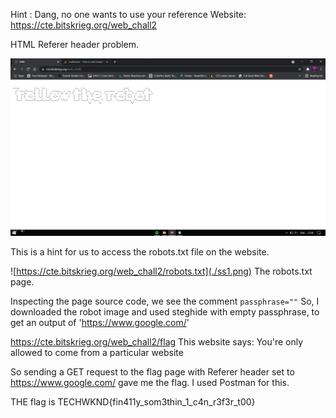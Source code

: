 Hint : Dang, no one wants to use your reference
Website: https://cte.bitskrieg.org/web_chall2

HTML Referer header problem.

![Main Page](./ss1.png)

This is a hint for us to access the robots.txt file on the website.


![https://cte.bitskrieg.org/web_chall2/robots.txt](./ss1.png)
The robots.txt page.

Inspecting the page source code, we see the comment `passphrase=""`
So, I downloaded the robot image and used steghide with empty passphrase, to get an output of 'https://www.google.com/'

https://cte.bitskrieg.org/web_chall2/flag 
This website says: You're only allowed to come from a particular website

So sending a GET request to the flag page with Referer header set to https://www.google.com/ gave me the flag. I used Postman for this.

THE flag is TECHWKND{fin411y_som3thin_1_c4n_r3f3r_t00}